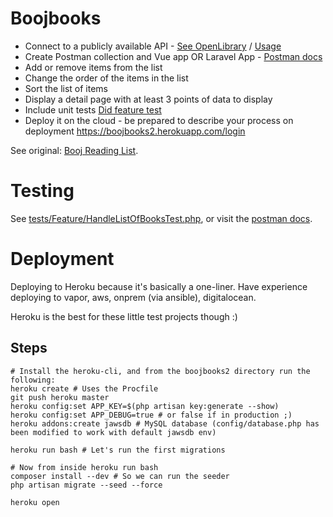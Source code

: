 # Boojbooks

- Connect to a publicly available API - [See OpenLibrary](app/Service/OpenLibrary.php) / [Usage](app/Http/Controllers/SearchController.php) 
- Create Postman collection and Vue app OR Laravel App - [Postman docs](https://documenter.getpostman.com/view/14448196/TW71n7i9)
- Add or remove items from the list 
- Change the order of the items in the list
- Sort the list of items
- Display a detail page with at least 3 points of data to display 
- Include unit tests [Did feature test](tests/Feature/HandleListOfBooksTest.php)
- Deploy it on the cloud - be prepared to describe your process on deployment https://boojbooks2.herokuapp.com/login

See original: [Booj Reading List](https://github.com/ActiveWebsite/boojbooks/blob/f0a437211cb90a50278b10e7bbaee4df785578b5/README.md).

# Testing

See [tests/Feature/HandleListOfBooksTest.php](tests/Feature/HandleListOfBooksTest.php), or visit the [postman docs](https://documenter.getpostman.com/view/14448196/TW71n7i9).

# Deployment

Deploying to Heroku because it's basically a one-liner. Have experience deploying to vapor, aws, onprem (via ansible), digitalocean.

Heroku is the best for these little test projects though :)

## Steps
```
# Install the heroku-cli, and from the boojbooks2 directory run the following:
heroku create # Uses the Procfile
git push heroku master
heroku config:set APP_KEY=$(php artisan key:generate --show) 
heroku config:set APP_DEBUG=true # or false if in production ;)
heroku addons:create jawsdb # MySQL database (config/database.php has been modified to work with default jawsdb env)

heroku run bash # Let's run the first migrations

# Now from inside heroku run bash
composer install --dev # So we can run the seeder
php artisan migrate --seed --force

heroku open
```
